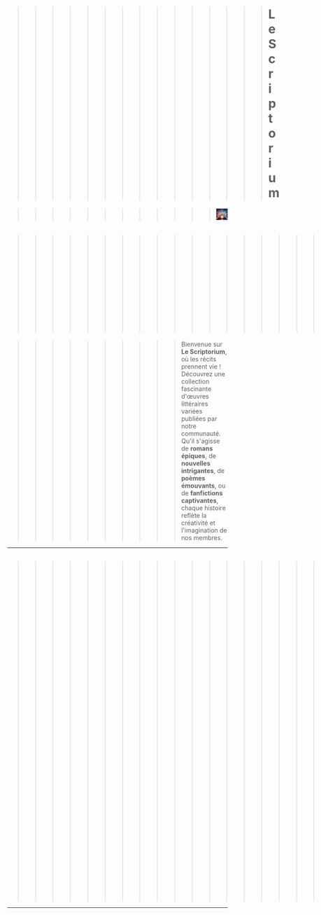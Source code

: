 
>>>>>>>>>>>>>>> # Le Scriptorium

>>>>>>>>>>>> ![Texte alternatif](assets/files/image2.jpg)


>>>>>>>>>>>>>>>>>>> ## Bienvenue

>>>>>>>>>> Bienvenue sur **Le Scriptorium**, où les récits prennent vie ! Découvrez une collection fascinante d'œuvres littéraires variées publiées par notre communauté. Qu'il s'agisse de **romans épiques**, de **nouvelles intrigantes**, de **poèmes émouvants**, ou de **fanfictions captivantes**, chaque histoire reflète la créativité et l'imagination de nos membres.

---

>>>>>>>>>>>>>>>>>>> ## Navigation
>>>>>>>>>>>>>>>>>>> - [Histoires](histoires.md)
>>>>>>>>>>>>>>>>>>> - [Inscriptions](inscriptions.md)
>>>>>>>>>>>>>>>>>>> - [FAQ](faq.md)
>>>>>>>>>>>>>>>>>>> - [Charte](charte.md)

---
